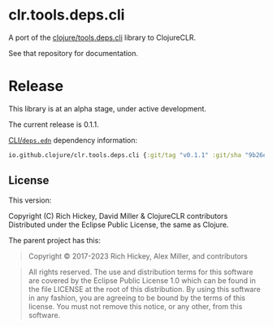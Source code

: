 # clr.tools.deps.cli

A port of the [clojure/tools.deps.cli](https://github.com/clojure/tool.deps.cli) library to ClojureCLR.

See that repository for documentation.

# Release

This library is at an alpha stage, under active development.

The current release is 0.1.1.


[CLI/`deps.edn`](https://clojure.org/reference/deps_edn) dependency information:
```clojure
io.github.clojure/clr.tools.deps.cli {:git/tag "v0.1.1" :git/sha "9b26e93" }
```

## License

This version:

Copyright (C) Rich Hickey, David Miller & ClojureCLR contributors
Distributed under the Eclipse Public License, the same as Clojure.

The parent project has this:

> Copyright © 2017-2023 Rich Hickey, Alex Miller, and contributors

> All rights reserved. The use and distribution terms for this software are covered by the Eclipse Public License 1.0 which can be found in the file LICENSE at the root of this distribution. By using this software in any fashion, you are agreeing to be bound by the terms of this license. You must not remove this notice, or any other, from this software.